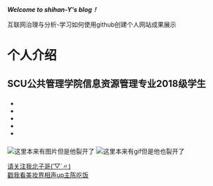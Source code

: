 ***Welcome to shihan-Y's blog！***

互联网治理与分析-学习如何使用github创建个人网站成果展示

# 个人介绍
## SCU公共管理学院信息资源管理专业2018级学生
###  
  * 
  *  
  * 
  * 
  *
### 

![这里本来有图片但是他裂开了](https://github.com/shihan-Y/shihany.github.io/blob/master/QQ%E5%9B%BE%E7%89%8720200417145415.png)
![这里本来有gif但是他也裂开了](https://github.com/shihan-Y/shihany.github.io/blob/master/QQ%E5%9B%BE%E7%89%8720200417145225.gif)

[请关注我北子哥(′▽`〃) ](https://space.bilibili.com/2206456?from=search&seid=7337438173470746395)  
[戳我看美妆界相声up主陈吃饭](https://space.bilibili.com/75912367?from=search&seid=127563456430249415)
